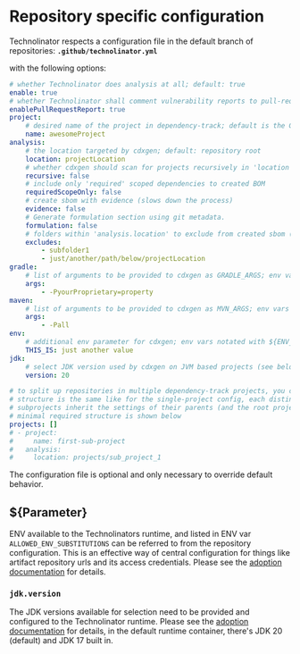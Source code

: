 # Repository specific configuration

Technolinator respects a configuration file in the default branch of repositories:
**`.github/technolinator.yml`**

with the following options:
```yaml
# whether Technolinator does analysis at all; default: true
enable: true
# whether Technolinator shall comment vulnerability reports to pull-requests
enablePullRequestReport: true
project:
    # desired name of the project in dependency-track; default is the GitHub repository name
    name: awesomeProject
analysis:
    # the location targeted by cdxgen; default: repository root
    location: projectLocation
    # whether cdxgen should scan for projects recursively in 'location' or only 'location' itself; default: true
    recursive: false
    # include only 'required' scoped dependencies to created BOM
    requiredScopeOnly: false
    # create sbom with evidence (slows down the process)
    evidence: false
    # Generate formulation section using git metadata.
    formulation: false
    # folders within 'analysis.location' to exclude from created sbom (e.g. non-production stuff)
    excludes:
        - subfolder1
        - just/another/path/below/projectLocation
gradle:
    # list of arguments to be provided to cdxgen as GRADLE_ARGS; env vars notated with ${ENV_VAR} will be resolved (see below)
    args:
        - -PyourProprietary=property
maven:
    # list of arguments to be provided to cdxgen as MVN_ARGS; env vars notated with ${ENV_VAR} will be resolved (see below)
    args:
        - -Pall
env:
    # additional env parameter for cdxgen; env vars notated with ${ENV_VAR} will be resolved (see below)
    THIS_IS: just another value
jdk:
    # select JDK version used by cdxgen on JVM based projects (see below)
    version: 20

# to split up repositories in multiple dependency-track projects, you can recursively configure subprojects.
# structure is the same like for the single-project config, each distinct project will result in one dependency-track project.
# subprojects inherit the settings of their parents (and the root project)
# minimal required structure is shown below
projects: []
# - project:
#     name: first-sub-project
#   analysis:
#     location: projects/sub_project_1
```

The configuration file is optional and only necessary to override default behavior.

## ${Parameter}

ENV available to the Technolinators runtime, and listed in ENV var `ALLOWED_ENV_SUBSTITUTIONS` can be referred to from the repository configuration.
This is an effective way of central configuration for things like artifact repository urls and its access credentials.
Please see the [adoption documentation](Adoption.md) for details.

### `jdk.version`

The JDK versions available for selection need to be provided and configured to the Technolinator runtime.
Please see the [adoption documentation](Adoption.md) for details, in the default runtime container, there's JDK 20 (default) and JDK 17 built in.
